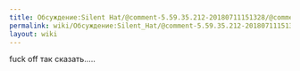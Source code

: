 ```yaml
---
title: Обсуждение:Silent Hat/@comment-5.59.35.212-20180711151328/@comment-33850144-20180712163315
permalink: wiki/Обсуждение:Silent_Hat/@comment-5.59.35.212-20180711151328/@comment-33850144-20180712163315/
layout: wiki
---
```


fuck off так сказать.....
